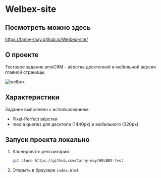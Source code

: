 # Welbex-site

## Посмотреть можно здесь 
https://tanny-may.github.io/Welbex-site/

## О проекте
Тестовое задание amoCRM - вёрстка десктопной и мобильной версии главной страницы.

![welbex](https://github.com/tanny-may/Welbex-site/assets/111642725/aab39385-a0f3-47b5-be14-6c07f4303a8b)

## Характеристики
Задание выполнено с использованием:
* Pixel-Perfect вёрстки
* media queries для десктопа (1440px) и мобильного (320px)

## Запуск проекта локально
1. Клонировать репозиторий
   ```sh
   git clone https://github.com/tanny-may/WELBEX-test
   ```
2. Открыть в браузере `index.html`

